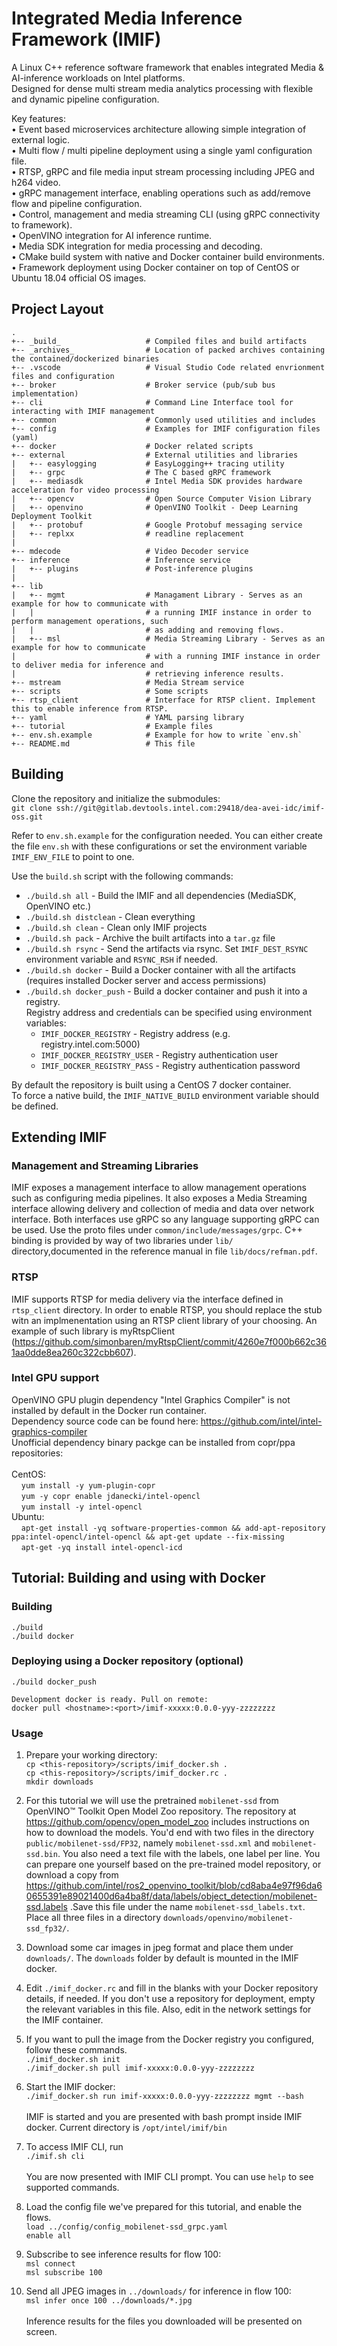 # Integrated Media Inference Framework (IMIF)

A Linux C++ reference software framework that enables integrated Media & AI-inference workloads on Intel platforms.<br>
Designed for dense multi stream media analytics processing with flexible and dynamic pipeline configuration.

Key features:<br>
•	Event based microservices architecture allowing simple integration of external logic.<br>
•	Multi flow / multi pipeline deployment using a single yaml configuration file.<br>
•	RTSP, gRPC and file media input stream processing including JPEG and h264 video. <br>
•	gRPC management interface, enabling operations such as add/remove flow and pipeline configuration.<br>
•	Control, management and media streaming CLI (using gRPC connectivity to framework).<br>
•	OpenVINO integration for AI inference runtime.<br>
•	Media SDK integration for media processing and decoding.<br>
•	CMake build system with native and Docker container build environments.<br>
•	Framework deployment using Docker container on top of CentOS or Ubuntu 18.04 official OS images.<br>


## Project Layout

    .
    +-- _build_                   # Compiled files and build artifacts
    +-- _archives_                # Location of packed archives containing the contained/dockerized binaries
    +-- .vscode                   # Visual Studio Code related envrionment files and configuration
    +-- broker                    # Broker service (pub/sub bus implementation)
    +-- cli                       # Command Line Interface tool for interacting with IMIF management
    +-- common                    # Commonly used utilities and includes
    +-- config                    # Examples for IMIF configuration files (yaml)
    +-- docker                    # Docker related scripts
    +-- external                  # External utilities and libraries
    |   +-- easylogging           # EasyLogging++ tracing utility
    |   +-- grpc                  # The C based gRPC framework
    |   +-- mediasdk              # Intel Media SDK provides hardware acceleration for video processing
    |   +-- opencv                # Open Source Computer Vision Library
    |   +-- openvino              # OpenVINO Toolkit - Deep Learning Deployment Toolkit
    |   +-- protobuf              # Google Protobuf messaging service
    |   +-- replxx                # readline replacement
    |
    +-- mdecode                   # Video Decoder service
    +-- inference                 # Inference service
    |   +-- plugins               # Post-inference plugins
    |
    +-- lib
    |   +-- mgmt                  # Managament Library - Serves as an example for how to communicate with
    |   |                         # a running IMIF instance in order to perform management operations, such
    |   |                         # as adding and removing flows.
    |   +-- msl                   # Media Streaming Library - Serves as an example for how to communicate
    |                             # with a running IMIF instance in order to deliver media for inference and
    |                             # retrieving inference results.
    +-- mstream                   # Media Stream service
    +-- scripts                   # Some scripts
    +-- rtsp_client               # Interface for RTSP client. Implement this to enable inference from RTSP.
    +-- yaml                      # YAML parsing library
    +-- tutorial                  # Example files
    +-- env.sh.example            # Example for how to write `env.sh`
    +-- README.md                 # This file

## Building

Clone the repository and initialize the submodules:<br>
`git clone ssh://git@gitlab.devtools.intel.com:29418/dea-avei-idc/imif-oss.git`


Refer to `env.sh.example` for the configuration needed. You can either create the file `env.sh` with these configurations or set the environment variable `IMIF_ENV_FILE` to point to one.

Use the `build.sh` script with the following commands:
* `./build.sh all` - Build the IMIF and all dependencies (MediaSDK, OpenVINO etc.)
* `./build.sh distclean` - Clean everything
* `./build.sh clean` - Clean only IMIF projects
* `./build.sh pack` - Archive the built artifacts into a `tar.gz` file
* `./build.sh rsync` - Send the artifacts via rsync. Set `IMIF_DEST_RSYNC` environment variable and `RSYNC_RSH` if needed.
* `./build.sh docker` - Build a Docker container with all the artifacts (requires installed Docker server and access permissions)
* `./build.sh docker_push` - Build a docker container and push it into a registry.<br> Registry address and credentials can be specified using environment variables:<br>
  * `IMIF_DOCKER_REGISTRY` - Registry address (e.g. registry.intel.com:5000)
  * `IMIF_DOCKER_REGISTRY_USER` - Registry authentication user
  * `IMIF_DOCKER_REGISTRY_PASS` - Registry authentication password

By default the repository is built using a CentOS 7 docker container.<BR>
To force a native build, the `IMIF_NATIVE_BUILD` environment variable should be defined.

## Extending IMIF

### Management and Streaming Libraries

IMIF exposes a management interface to allow management operations such as configuring media pipelines. It also exposes a Media Streaming interface allowing delivery and collection of media and data over network interface. Both interfaces use gRPC so any language supporting gRPC can be used. Use the proto files under `common/include/messages/grpc`. C++ binding is provided by way of two libraries under `lib/` directory,documented in the reference manual in file `lib/docs/refman.pdf`.

### RTSP

IMIF supports RTSP for media delivery via the interface defined in `rtsp_client` directory. In order to enable RTSP, you should replace the stub witn an implmenentation using an RTSP client library of your choosing. An example of such library is myRtspClient (https://github.com/simonbaren/myRtspClient/commit/4260e7f000b662c361aa0dde8ea260c322cbb607).

### Intel GPU support

OpenVINO GPU plugin dependency "Intel Graphics Compiler" is not installed by default in the Docker run container.<br>
Dependency source code can be found here: https://github.com/intel/intel-graphics-compiler<br>
Unofficial dependency binary packge can be installed from copr/ppa repositories:<br>
<br>
CentOS:<br>
&nbsp; &nbsp; `yum install -y yum-plugin-copr`<br>
&nbsp; &nbsp; `yum -y copr enable jdanecki/intel-opencl`<br>
&nbsp; &nbsp; `yum install -y intel-opencl`<br>
Ubuntu:<br>
&nbsp; &nbsp; `apt-get install -yq software-properties-common && add-apt-repository ppa:intel-opencl/intel-opencl && apt-get update --fix-missing`<br>
&nbsp; &nbsp; `apt-get -yq install intel-opencl-icd`<br>

## Tutorial: Building and using with Docker

### Building

`./build`<br>
`./build docker`

### Deploying using a Docker repository (optional)

`./build docker_push`

```
Development docker is ready. Pull on remote:
docker pull <hostname>:<port>/imif-xxxxx:0.0.0-yyy-zzzzzzzz
```

### Usage

1. Prepare your working directory:<br>
`cp <this-repository>/scripts/imif_docker.sh .`<br>
`cp <this-repository>/scripts/imif_docker.rc .`<br>
`mkdir downloads`

2. For this tutorial we will use the pretrained `mobilenet-ssd` from OpenVINO™ Toolkit Open Model Zoo repository. The repository at https://github.com/opencv/open_model_zoo includes instructions on how to download the models. You'd end with two files in the directory `public/mobilenet-ssd/FP32`, namely `mobilenet-ssd.xml` and `mobilenet-ssd.bin`. You also need a text file with the labels, one label per line. You can prepare one yourself based on the pre-trained model repository, or download a copy from https://github.com/intel/ros2_openvino_toolkit/blob/cd8aba4e97f96da60655391e89021400d6a4ba8f/data/labels/object_detection/mobilenet-ssd.labels .Save this file under the name `mobilenet-ssd_labels.txt`. Place all three files in a directory `downloads/openvino/mobilenet-ssd_fp32/`.

3. Download some car images in jpeg format and place them under `downloads/`. The `downloads` folder by default is mounted in the IMIF docker.

4. Edit `./imif_docker.rc` and fill in the blanks with your Docker repository details, if needed. If you don't use a repository for deployment, empty the relevant variables in this file. Also, edit in the network settings for the IMIF container.

5. If you want to pull the image from the Docker registry you configured, follow these commands.<br>
`./imif_docker.sh init`<br>
`./imif_docker.sh pull imif-xxxxx:0.0.0-yyy-zzzzzzzz`

6. Start the IMIF docker: <br>
`./imif_docker.sh run imif-xxxxx:0.0.0-yyy-zzzzzzzz mgmt --bash`<br><br>
IMIF is started and you are presented with bash prompt inside IMIF docker. Current directory is `/opt/intel/imif/bin`

7. To access IMIF CLI, run<br>
`./imif.sh cli`<br><br>
You are now presented with IMIF CLI prompt. You can use `help` to see supported commands.

8. Load the config file we've prepared for this tutorial, and enable the flows.<br>
`load ../config/config_mobilenet-ssd_grpc.yaml`<br>
`enable all`

9. Subscribe to see inference results for flow 100:<br>
`msl connect`<br>
`msl subscribe 100`

10. Send all JPEG images in `../downloads/` for inference in flow 100:<br>
`msl infer once 100 ../downloads/*.jpg`<br><br>
Inference results for the files you downloaded will be presented on screen.

